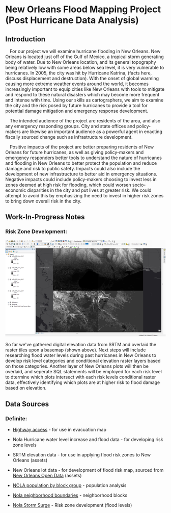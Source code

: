 # New Orleans Flood Mapping Project (Post Hurricane Data Analysis)


## Introduction

&emsp;For our project we will examine hurricane flooding in New Orleans. New Orleans is located just off of the Gulf of Mexico, a tropical storm generating body of water. Due to New Orleans location, and its general topography being relatively low with some areas below sea level, it is very vulnerable to hurricanes. In 2005, the city was hit by Hurricane Katrina, (facts here, discuss displacement and destruction). With the onset of global warming causing more extreme weather events around the world, it becomes increasingly important to equip cities like New Orleans with tools to mitigate and respond to these natural disasters which may become more frequent and intense with time. Using our skills as cartographers, we aim to examine the city and the risk posed by future hurricanes to provide a tool for potential damage mitigation and emergency response development.

&emsp;The intended audience of the project are residents of the area, and also any emergency responding groups. City and state offices and policy-makers are likewise an important audience as a powerful agent in enacting fiscally sourced change such as infrastructure development.

&emsp;Positive impacts of the project are better preparing residents of New Orleans for future hurricanes, as well as giving policy-makers and emergency responders better tools to understand the nature of hurricanes and flooding in New Orleans to better protect the population and reduce damage and risk to public safety. Impacts could also include the development of new infrastructure to better aid in emergency situations.
Negative impacts could include policy-makers choosing to invest less in zones deemed at high risk for flooding, which could worsen socio-economic disparities in the city and put lives at greater risk. We could attempt to avoid this by emphasizing the need to invest in higher risk zones to bring down overall risk in the city.


## Work-In-Progress Notes

### Risk Zone Development:

![risk zone development image](img/riskWIP.png)

So far we've gathered digital elevation data from SRTM and overlaid the raster tiles upon a basemap (shown above). Next steps will include researching flood water levels during past hurricanes in New Orleans to develop risk level categories and conditional elevation raster layers based on those categories. Another layer of New Orleans plots will then be overlaid, and seperate SQL statements will be employed for each risk level to dtermine which plots intersect with each risk levels conditional raster data, effectively identifying which plots are at higher risk to flood damage based on elevation.


## Data Sources

### Definite:

* [Highway access](https://uw.maps.arcgis.com/home/item.html?id=9c18cd35071d43afb96f0eb30901138f) - for use in evacuation map

* Nola Hurricane water level increase and flood data - for developing risk zone levels

* SRTM elevation data - for use in applying flood risk zones to New Orleans (assets)

* New Orleans lot data - for development of flood risk map, sourced from [New Orleans Open Data](https://data.nola.gov/dataset/Lots/m5br-772y) (assets)

* [NOLA population by block group](https://data.census.gov/cedsci/table?q=census%20tract&t=Populations%20and%20People&g=0500000US22071%241500000&tid=ACSDT5Y2020.B01003) - population analysis

* [Nola neighborhood boundaries](https://data.nola.gov/Geographic-Base-Layers/Neighborhood-Statistical-Areas/c2j2-5qdf) - neighborhood blocks

* [Nola Storm Surge](https://ready.nola.gov/hazard-mitigation/hazards/storm-surge-and-coastal-flooding/#:~:text=The%20damages%20caused%20by%20Hurricane%20Katrina%20demonstrate%20that,the%20south%20shore%20in%20Jefferson%20and%20Orleans%20Parishes) - Risk zone development (flood levels)

